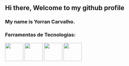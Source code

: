 ## Hi there, Welcome to my github profile
### My name is Yorran Carvalho.

### Ferramentas de Tecnologias:
<img src="https://cdn.jsdelivr.net/gh/devicons/devicon/icons/react/react-original.svg" width="60" height="60" /> 
<img src="https://cdn.jsdelivr.net/gh/devicons/devicon/icons/nextjs/nextjs-original.svg" width="60" height="60" /> 
<img src="https://cdn.jsdelivr.net/gh/devicons/devicon/icons/html5/html5-original.svg" width="60" height="60" /> 
<img src="https://cdn.jsdelivr.net/gh/devicons/devicon/icons/tailwindcss/tailwindcss-plain.svg" width="60" height="60" />
          
          

<!--
**YorranCarvalho/YorranCarvalho** is a ✨ _special_ ✨ repository because its `README.md` (this file) appears on your GitHub profile.

Here are some ideas to get you started:

- 🔭 I’m currently working on ...
- 🌱 I’m currently learning ...
- 👯 I’m looking to collaborate on ...
- 🤔 I’m looking for help with ...
- 💬 Ask me about ...
- 📫 How to reach me: ...
- 😄 Pronouns: ...
- ⚡ Fun fact: ...
-->
